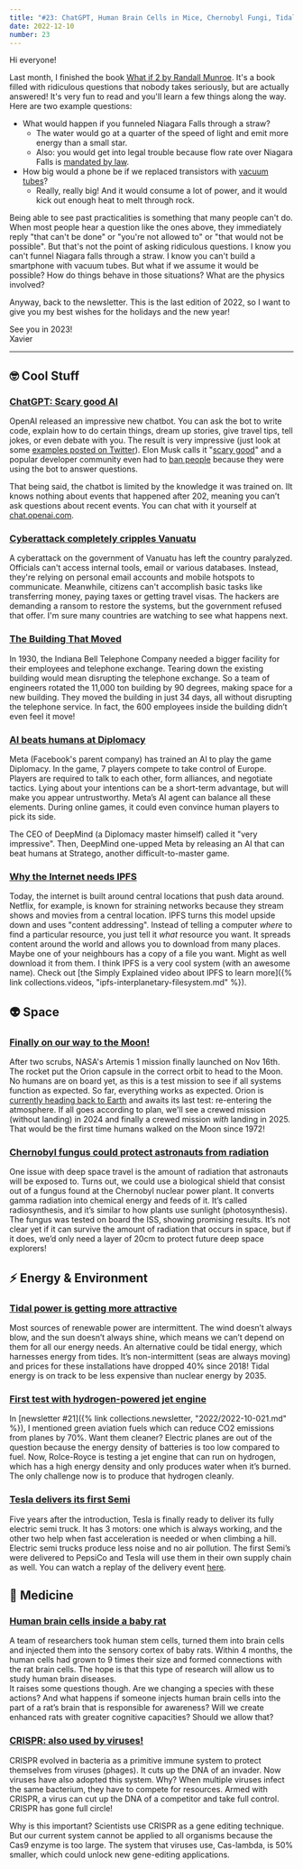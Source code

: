 ```yaml
---
title: "#23: ChatGPT, Human Brain Cells in Mice, Chernobyl Fungi, Tidal Power, Semi Trucks, and more!"
date: 2022-12-10
number: 23
---
```


Hi everyone!

Last month, I finished the book [What if 2 by Randall Munroe](https://xkcd.com/what-if-2/). It's a book filled with ridiculous questions that nobody takes seriously, but are actually answered! It's very fun to read and you'll learn a few things along the way. Here are two example questions:

* What would happen if you funneled Niagara Falls through a straw?
	* The water would go at a quarter of the speed of light and emit more energy than a small star.
	* Also: you would get into legal trouble because flow rate over Niagara Falls is [mandated by law](https://www.ijc.org/en/nbc/watershed/faq/2).
* How big would a phone be if we replaced transistors with [vacuum tubes](https://en.wikipedia.org/wiki/Vacuum_tube)?
	* Really, really big! And it would consume a lot of power, and it would kick out enough heat to melt through rock.

Being able to see past practicalities is something that many people can't do. When most people hear a question like the ones above, they immediately reply "that can't be done" or "you're not allowed to" or "that would not be possible". But that's not the point of asking ridiculous questions. I know you can't funnel Niagara falls through a straw. I know you can't build a smartphone with vacuum tubes. But what if we assume it would be possible? How do things behave in those situations? What are the physics involved?

Anyway, back to the newsletter. This is the last edition of 2022, so I want to give you my best wishes for the holidays and the new year!

See you in 2023!  
Xavier

---

## 🤓 Cool Stuff

### [ChatGPT: Scary good AI](https://slate.com/technology/2022/12/chatgpt-openai-artificial-intelligence-chatbot-whoa.html)
OpenAI released an impressive new chatbot. You can ask the bot to write code, explain how to do certain things, dream up stories, give travel tips, tell jokes, or even debate with you. The result is very impressive (just look at some [examples posted on Twitter](https://twitter.com/search?q=chatgpt&src=typed_query)). Elon Musk calls it "[scary good](https://twitter.com/elonmusk/status/1599128577068650498)" and a popular developer community even had to [ban people](https://www.theverge.com/2022/12/5/23493932/chatgpt-ai-generated-answers-temporarily-banned-stack-overflow-llms-dangers) because they were using the bot to answer questions.

That being said, the chatbot is limited by the knowledge it was trained on. IIt knows nothing about events that happened after 202, meaning you can’t ask questions about recent events. You can chat with it yourself at [chat.openai.com](https://chat.openai.com).



### [Cyberattack completely cripples Vanuatu](https://www.bbc.com/news/world-asia-63632129)
A cyberattack on the government of Vanuatu has left the country paralyzed. Officials can't access internal tools, email or various databases. Instead, they're relying on personal email accounts and mobile hotspots to communicate. Meanwhile, citizens can't accomplish basic tasks like transferring money, paying taxes or getting travel visas. The hackers are demanding a ransom to restore the systems, but the government refused that offer. I'm sure many countries are watching to see what happens next.


### [The Building That Moved](https://www.archdaily.com/973183/the-building-that-moved-how-did-they-move-an-11000-ton-telephone-exchange-without-suspending-its-operations)
In 1930, the Indiana Bell Telephone Company needed a bigger facility for their employees and telephone exchange. Tearing down the existing building would mean disrupting the telephone exchange. So a team of engineers rotated the 11,000 ton building by 90 degrees, making space for a new building. They moved the building in just 34 days, all without disrupting the telephone service. In fact, the 600 employees inside the building didn’t even feel it move!


### [AI beats humans at Diplomacy](https://theconversation.com/an-ai-named-cicero-can-beat-humans-in-diplomacy-a-complex-alliance-building-game-heres-why-thats-a-big-deal-195208)
Meta (Facebook's parent company) has trained an AI to play the game Diplomacy. In the game, 7 players compete to take control of Europe. Players are required to talk to each other, form alliances, and negotiate tactics. Lying about your intentions can be a short-term advantage, but will make you appear untrustworthy. Meta’s AI agent can balance all these elements. During online games, it could even convince human players to pick its side.

The CEO of DeepMind (a Diplomacy master himself) called it "very impressive". Then, DeepMind one-upped Meta by releasing an AI that can beat humans at Stratego, another difficult-to-master game. 


### [Why the Internet needs IPFS](https://spectrum.ieee.org/peer-to-peer-network)
Today, the internet is built around central locations that push data around. Netflix, for example, is known for straining networks because they stream shows and movies from a central location. IPFS turns this model upside down and uses "content addressing". Instead of telling a computer *where* to find a particular resource, you just tell it *what* resource you want. It spreads content around the world and allows you to download from many places. Maybe one of your neighbours has a copy of a file you want. Might as well download it from them. 
I think IPFS is a very cool system (with an awesome name). Check out [the Simply Explained video about IPFS to learn more]({% link collections.videos, "ipfs-interplanetary-filesystem.md" %}).



## 👽 Space
### [Finally on our way to the Moon!](https://www.theverge.com/2022/11/16/23461490/nasa-artemis-1-success-launch-sls)
After two scrubs, NASA's Artemis 1 mission finally launched on Nov 16th. The rocket put the Orion capsule in the correct orbit to head to the Moon. No humans are on board yet, as this is a test mission to see if all systems function as expected. So far, everything works as expected. Orion is [currently heading back to Earth](https://blogs.nasa.gov/artemis/2022/12/05/artemis-i-flight-day-20-orion-conducts-return-powered-flyby/) and awaits its last test: re-entering the atmosphere. If all goes according to plan, we'll see a crewed  mission (without landing) in 2024 and finally a crewed mission *with* landing in 2025. That would be the first time humans walked on the Moon since 1972!


### [Chernobyl fungus could protect astronauts from radiation](https://www.freethink.com/space/radiation-on-mars-fungus)
One issue with deep space travel is the amount of radiation that astronauts will be exposed to. Turns out, we could use a biological shield that consist out of a fungus found at the Chernobyl nuclear power plant. It converts gamma radiation into chemical energy and feeds of it. It’s called radiosynthesis, and it’s similar to how plants use sunlight (photosynthesis). The fungus was tested on board the ISS, showing promising results. It’s not clear yet if it can survive the amount of radiation that occurs in space, but if it does, we’d only need a layer of 20cm to protect future deep space explorers!


## ⚡️ Energy & Environment
### [Tidal power is getting more attractive](https://www.theguardian.com/environment/2022/nov/23/tidal-stream-energy-costs-ebb-reliability-flows)
Most sources of renewable power are intermittent. The wind doesn’t always blow, and the sun doesn’t always shine, which means we can’t depend on them for all our energy needs. An alternative could be tidal energy, which harnesses energy from tides. It’s non-intermittent (seas are always moving) and prices for these installations have dropped 40% since 2018! Tidal energy is on track to be less expensive than nuclear energy by 2035.


### [First test with hydrogen-powered jet engine](https://www.freethink.com/transportation/hydrogen-fuel-56682)
In [newsletter #21]({% link collections.newsletter, "2022/2022-10-021.md" %}), I mentioned green aviation fuels which can reduce CO2 emissions from planes by 70%. Want them cleaner? Electric planes are out of the question because the energy density of batteries is too low compared to fuel. Now, Rolce-Royce is testing a jet engine that can run on hydrogen, which has a high energy density and only produces water when it’s burned. The only challenge now is to produce that hydrogen cleanly.


### [Tesla delivers its first Semi](https://edition.cnn.com/2022/12/01/business/tesla-semi-pepsi/index.html)
Five years after the introduction, Tesla is finally ready to deliver its fully electric semi truck. It has 3 motors: one which is always working, and the other two help when fast acceleration is needed or when climbing a hill. Electric semi trucks produce less noise and no air pollution. The first Semi’s were delivered to PepsiCo and Tesla will use them in their own supply chain as well. You can watch a replay of the delivery event [here](https://www.youtube.com/watch?v=LtOqU2o81iI).



## 🏥 Medicine
### [Human brain cells inside a baby rat](https://www.technologyreview.com/2022/10/12/1061204/human-brain-cells-transplanted-baby-rats-brains/)
A team of researchers took human stem cells, turned them into brain cells and injected them into the sensory cortex of baby rats. Within 4 months, the human cells had grown to 9 times their size and formed connections with the rat brain cells. The hope is that this type of research will allow us to study human brain diseases.  
It raises some questions though. Are we changing a species with these actions? And what happens if someone injects human brain cells into the part of a rat’s brain that is responsible for awareness? Will we create enhanced rats with greater cognitive capacities? Should we allow that?



### [CRISPR: also used by viruses!](https://www.science.org/content/article/crispr-so-popular-even-viruses-may-use-it)
CRISPR evolved in bacteria as a primitive immune system to protect themselves from  viruses (phages). It cuts up the DNA of an invader. Now viruses have also adopted this system. Why? When multiple viruses infect the same bacterium, they have to compete for resources. Armed with CRISPR, a virus can cut up the DNA of a competitor and take full control. CRISPR has gone full circle!

Why is this important? Scientists use CRISPR as a gene editing technique. But our current system cannot be applied to all organisms because the Cas9 enzyme is too large. The system that viruses use, Cas-lambda, is 50% smaller, which could unlock new gene-editing applications.

